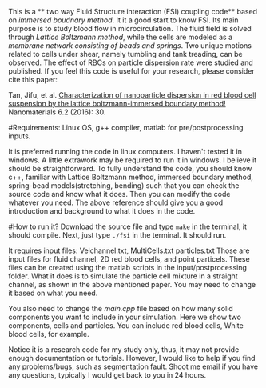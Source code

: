 This is a ** two way Fluid Structure interaction (FSI) coupling code** based on *immersed boudnary method*. It it a good start to know FSI.
Its main purpose is to study blood flow in microcirculation.
The fluid field is solved through *Lattice Boltzmann method*, while the cells 
are modeled as a *membrane network consisting of beads and springs*. Two unique
motions related to cells under shear, namely tumbling and tank treading,
can be observed. The effect of RBCs on particle dispersion rate were studied 
and published. If you feel this code is useful for your research, please consider
cite this paper:

Tan, Jifu, et al. [Characterization of nanoparticle dispersion in red blood cell suspension by the lattice boltzmann-immersed boundary method!](http://www.mdpi.com/2079-4991/6/2/30/htm) Nanomaterials 6.2 (2016): 30.

#Requirements:
Linux OS, g++ compiler, matlab for pre/postprocessing inputs.

It is preferred running the code in linux computers. I haven't tested it in windows. A little extrawork may be required to run it in windows. I believe it should be straightforward. 
To fully understand the code, you should know c++, familiar with Lattice Boltzmann method, immersed boundary method, spring-bead models(stretching, bending) such that you can check the source code and know what it does. Then you can modify the code whatever you need. The above reference should give you a good introduction and background to what it does in the code.  

#How to run it?
Download the source file and type `make` in the terminal, it should compile. Next, just type `./fsi` in the terminal. It should run.  

It requires input files: Velchannel.txt, MultiCells.txt particles.txt
Those are input files for fluid channel, 2D red blood cells, and point particels. These files can be created using the matlab scripts in the input/postprocessing folder. What it does is to simulate the particle cell mixture in a straight channel, as shown in the above mentioned paper. You may need to change it based on what you need. 

You also need to change the *main.cpp* file based on how many solid components you want to include in your simulation. Here we show two components, cells and particles. You can include red blood cells, White blood cells, for example. 

Notice it is a research code for my study only, thus, it may not provide enough documentation or tutorials. However, I would like to help if you find any problems/bugs, such as segmentation fault. Shoot me email if you have any questions, typically I would get back to you in 24 hours.  

